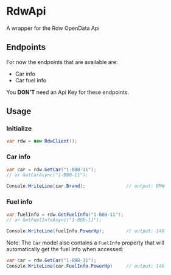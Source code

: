 # RdwApi
A wrapper for the Rdw OpenData Api

## Endpoints
For now the endpoints that are available are:
 - Car info 
 - Car fuel info

You **DON'T** need an Api Key for these endpoints. 

## Usage
### Initialize
```csharp
var rdw = new RdwClient();
```

### Car info
```csharp
var car = rdw.GetCar("1-BBB-11");		 
// or GetCarAsync("1-BBB-11");

Console.WriteLine(car.Brand); 				// output: BMW
```

### Fuel info
```csharp
var fuelInfo = rdw.GetFuelInfo("1-BBB-11");
// or GetFuelInfoAsync("1-BBB-11");

Console.WriteLine(fuelInfo.PowerHp);		// output: 140
```

Note: The `Car` model also contains a `FuelInfo` property that will automatically get the fuel info when accessed:
```csharp
var car = rdw.GetCar("1-BBB-11");
Console.WriteLine(car.FuelInfo.PowerHp)		// output: 140
```
